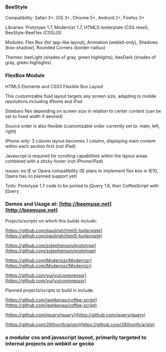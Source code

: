 ### BeeStyle

Compatibility: Safari 3+, iOS 3+, Chrome 5+, Android 2+, Firefox 3+

Libraries: Prototype 1.7, Modernizr 1.7, HTML5-boilerplate (CSS reset), BeeStyle-BeeFlex (CSS/JS)

Modules: Flex Box (for app-like layout), Animation (webkit-only), Shadows (box-shadow), Rounded Corners (border-radius)

Themes: beeLight (shades of gray, green highlights), beeDark (shades of gray, green highlights)

### FlexBox Module

HTML5 Elements and CSS3 Flexible Box Layout

This customizable fluid layout targets any screen size, adapting to mobile resolutions including iPhone and iPad

Sidebars flex depending on screen size in relation to center content (can be set to fixed width if desired)

Source order is also flexible (customizable order currently set to: main, left, right)

iPhone only: 3 column layout becomes 1 column, displaying main content within each section first (not iPad)

Javascript is required for scrolling capabilities within the layout areas combined with a sticky footer (not iPhone/iPad)

Issues: no IE or Opera compatibility (IE plans to implement flex box in IE10, Opera has no planned support yet)

Todo: Prototype 1.7 code to be ported to jQuery 1.6, then CoffeeScript with jQuery

### Demos and Usage at: [http://beemuse.net](http://beemuse.net)

Projects/scripts on which this builds include:

[https://github.com/paulirish/html5-boilerplate](https://github.com/paulirish/html5-boilerplate)

[https://github.com/sstephenson/prototype](https://github.com/sstephenson/prototype)

[https://github.com/Modernizr/Modernizr](https://github.com/Modernizr/Modernizr)

[https://github.com/yui/yuicompressor](https://github.com/yui/yuicompressor)

Planned projects/scripts to build in include:

[https://github.com/jashkenas/coffee-script](https://github.com/jashkenas/coffee-script)

[https://github.com/jquery/jquery](https://github.com/jquery/jquery)

[https://github.com/280north/aristo](https://github.com/280north/aristo)

### a modular css and javascript layout, primarily targeted to internal projects on webkit or gecko